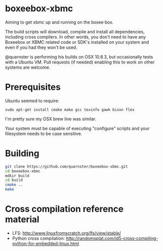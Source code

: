 boxeebox-xbmc
=============

Aiming to get xbmc up and running on the boxee box.

The build scripts will download, compile and install all dependencies,
including cross compilers. In other words, you don't need to have any
Boxeebox or XBMC related code or SDK's installed on your system and even if you had
they won't be used.

@quarnster is performing his builds on OSX 10.8.3, but occasionally tests with a Ubuntu VM.
Pull requests (if needed) enabling this to work on other systems are welcome.

# Prerequisites

Ubuntu seemed to require:
```
sudo apt-get install cmake make gcc texinfo gawk bison flex
```

I'm pretty sure my OSX brew line was similar.

Your system must be capable of executing "configure" scripts and your filesystem needs
to be case sensitive.

# Building

```bash
git clone https://github.com/quarnster/boxeebox-xbmc.git
cd boxeebox-xbmc
mdkir build
cd build
cmake ..
make
```

# Cross compilation reference material

* LFS: http://www.linuxfromscratch.org/lfs/view/stable/
* Python cross compilation: http://randomsplat.com/id5-cross-compiling-python-for-embedded-linux.html

